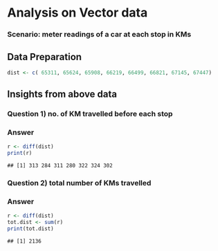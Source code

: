 #      Analysis on Vector data
###    Scenario: meter readings of a car at each stop in KMs

## Data Preparation

```r
dist <- c( 65311, 65624, 65908, 66219, 66499, 66821, 67145, 67447)
```

## Insights from above data
### Question 1) no. of KM travelled before each stop
### Answer

```r
r <- diff(dist)
print(r)
```

```
## [1] 313 284 311 280 322 324 302
```
### Question 2) total number of KMs travelled
### Answer

```r
r <- diff(dist)
tot.dist <- sum(r)
print(tot.dist)
```

```
## [1] 2136
```
